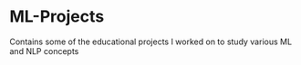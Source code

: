# ML-Projects
Contains some of the educational projects I worked on to study various ML and NLP concepts
